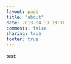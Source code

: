 ```yaml
---
layout: page
title: "about"
date: 2013-04-19 13:31
comments: false
sharing: true
footer: true
---
```


test